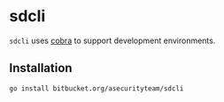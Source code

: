 # sdcli

`sdcli` uses [cobra](https://github.com/spf13/cobra/) to support development environments.

## Installation

`go install bitbucket.org/asecurityteam/sdcli`
